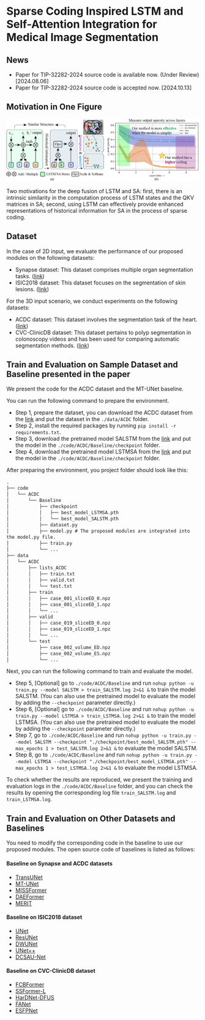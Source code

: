 # Sparse Coding Inspired LSTM and Self-Attention Integration for Medical Image Segmentation

## News
- Paper for TIP-32282-2024 source code is available now. (Under Review) [2024.08.06]
- Paper for TIP-32282-2024 source code is accepted now. [2024.10.13]

## Motivation in One Figure

![Our motivation](structure.png)

Two motivations for the deep fusion of LSTM and SA: first, there is an intrinsic similarity in the computation process of LSTM states and the QKV matrices in SA; second, using LSTM can effectively provide enhanced representations of historical information for SA in the process of sparse coding.

## Dataset

In the case of 2D input, we evaluate the performance of our proposed modules on the following datasets:

* Synapse dataset: This dataset comprises multiple organ segmentation tasks. ([link](https://www.synapse.org/\#!Synapse:syn3193805/wiki/217789))
* ISIC2018 dataset: This dataset focuses on the segmentation of skin lesions. ([link](https://challenge.isic-archive.com/landing/2018/))

For the 3D input scenario, we conduct experiments on the following datasets:

* ACDC dataset: This dataset involves the segmentation task of the heart. ([link](https://www.creatis.insa-lyon.fr/Challenge/acdc/))
* CVC-ClinicDB dataset: This dataset pertains to polyp segmentation in colonoscopy videos and has been used for comparing automatic segmentation methods. ([link](https://polyp.grand-challenge.org/CVCClinicDB/))

## Train and Evaluation on Sample Dataset and Baseline presented in the paper

We present the code for the ACDC dataset and the MT-UNet baseline. 

You can run the following command to prepare the environment.

- Step 1, prepare the dataset, you can download the ACDC dataset from the [link](https://www.creatis.insa-lyon.fr/Challenge/acdc/) and put the dataset in the `./data/ACDC` folder.
- Step 2, install the required packages by running `pip install -r requirements.txt`.
- Step 3, download the pretrained model SALSTM from the [link](https://drive.google.com/file/d/1i8vX2fZFt4erbSe5iu0fjLRZ7j4LTtgk/view?usp=drive_link) and put the model in the `./code/ACDC/Baseline/checkpoint` folder.
- Step 4, download the pretrained model LSTMSA from the [link](https://drive.google.com/file/d/166k8fyVdvuUdjGPK-DlnCXTWO4Y70Rxe/view?usp=drive_link) and put the model in the `./code/ACDC/Baseline/checkpoint` folder.

After preparing the environment, you project folder should look like this:

```shell
.
├── code
│   └── ACDC
│       └── Baseline
│           ├── checkpoint
│           │   ├── best_model_LSTMSA.pth
│           │   └── best_model_SALSTM.pth
│           ├── dataset.py
│           ├── model.py # The proposed modules are integrated into the model.py file.
│           ├── train.py
│           └── ...
├── data
│   └── ACDC
│       ├── lists_ACDC
│       │   ├── train.txt
│       │   ├── valid.txt
│       │   └── test.txt
│       ├── train
│       │   ├── case_001_sliceED_0.npz
│       │   ├── case_001_sliceED_1.npz
│       │   └── ...
│       ├── valid
│       │   ├── case_019_sliceED_0.npz
│       │   ├── case_019_sliceED_1.npz
│       │   └── ...
│       └── test
│           ├── case_002_volume_ED.npz
│           ├── case_002_volume_ES.npz
│           └── ...
```

Next, you can run the following command to train and evaluate the model.

- Step 5, [Optional] go to `./code/ACDC/Baseline` and run `nohup python -u train.py --model SALSTM > train_SALSTM.log 2>&1 &` to train the model SALSTM. (You can also use the pretrained model to evaluate the model by adding the `--checkpoint` parameter directly.)
- Step 6, [Optional] go to `./code/ACDC/Baseline` and run `nohup python -u train.py --model LSTMSA > train_LSTMSA.log 2>&1 &` to train the model LSTMSA. (You can also use the pretrained model to evaluate the model by adding the `--checkpoint` parameter directly.)
- Step 7, go to `./code/ACDC/Baseline` and run `nohup python -u train.py --model SALSTM --checkpoint "./checkpoint/best_model_SALSTM.pth" --max_epochs 1 > test_SALSTM.log 2>&1 &` to evaluate the model SALSTM.
- Step 8, go to `./code/ACDC/Baseline` and run `nohup python -u train.py --model LSTMSA --checkpoint "./checkpoint/best_model_LSTMSA.pth" --max_epochs 1 > test_LSTMSA.log 2>&1 &` to evaluate the model LSTMSA.

To check whether the results are reproduced, we present the training and evaluation logs in the `./code/ACDC/Baseline` folder, and you can check the results by opening the corresponding log file `train_SALSTM.log` and `train_LSTMSA.log`.

## Train and Evaluation on Other Datasets and Baselines

You need to modify the corresponding code in the baseline to use our proposed modules.
The open source code of baselines is listed as follows:

#### Baseline on Synapse and ACDC datasets

* [TransUNet](https://github.com/Beckschen/TransUNet)
* [MT-UNet](https://github.com/Dootmaan/MT-UNet)
* [MISSFormer](https://github.com/ZhifangDeng/MISSFormer)
* [DAEFormer](https://github.com/mindflow-institue/DAEFormer)
* [MERIT](https://github.com/SLDGroup/MERIT)

#### Baseline on ISIC2018 dataset

* [UNet](https://github.com/TomAndHelen/UNet_Family)
* [ResUNet](https://github.com/TomAndHelen/UNet_Family)
* [DWUNet](https://github.com/TomAndHelen/UNet_Family)
* [UNet++](https://github.com/TomAndHelen/UNet_Family)
* [DCSAU-Net](https://github.com/xq141839/DCSAU-Net)

#### Baseline on CVC-ClinicDB dataset

* [FCBFormer](https://github.com/ESandML/FCBFormer)
* [SSFormer-L](https://github.com/Qiming-Huang/ssformer)
* [HarDNet-DFUS](https://github.com/YuWenLo/HarDNet-DFUS)
* [FANet](https://github.com/feinanshan/FANet)
* [ESFPNet](https://github.com/dumyCq/ESFPNet)
